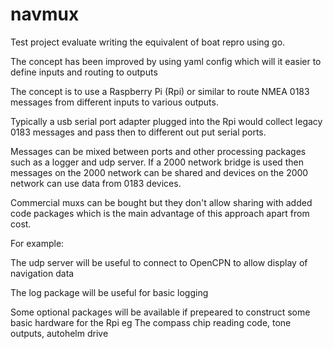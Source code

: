 # navmux

Test project evaluate writing the equivalent of boat repro using go.

The concept has been improved by using yaml config which will it easier to define inputs and routing to outputs

The concept is to use a Raspberry Pi (Rpi) or similar to route NMEA 0183 messages from different inputs to various outputs.

Typically a usb serial port adapter plugged into the Rpi would collect legacy 0183 messages and pass then to different out put serial ports.

Messages can be mixed between ports and other processing packages such as a logger and udp server.
If a 2000 network bridge is used then messages on the 2000 network can be shared and devices on the 2000 network can use data from 0183 devices.
 
Commercial muxs can be bought but they don't allow sharing with added code packages which is the main advantage of this approach apart from cost. 

For example:

The udp server will be useful to connect to OpenCPN to allow display of navigation data

The log package will be useful for basic logging

Some optional packages will be available if prepeared to construct some basic hardware for the Rpi eg The compass chip reading code, tone outputs, autohelm drive 

